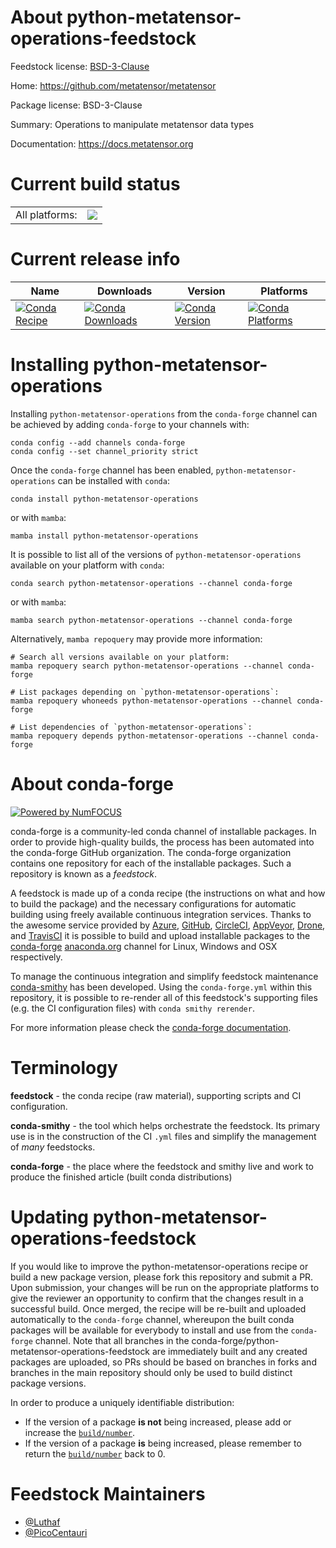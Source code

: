 About python-metatensor-operations-feedstock
============================================

Feedstock license: [BSD-3-Clause](https://github.com/conda-forge/python-metatensor-operations-feedstock/blob/main/LICENSE.txt)

Home: https://github.com/metatensor/metatensor

Package license: BSD-3-Clause

Summary: Operations to manipulate metatensor data types

Documentation: https://docs.metatensor.org

Current build status
====================


<table><tr><td>All platforms:</td>
    <td>
      <a href="https://dev.azure.com/conda-forge/feedstock-builds/_build/latest?definitionId=24998&branchName=main">
        <img src="https://dev.azure.com/conda-forge/feedstock-builds/_apis/build/status/python-metatensor-operations-feedstock?branchName=main">
      </a>
    </td>
  </tr>
</table>

Current release info
====================

| Name | Downloads | Version | Platforms |
| --- | --- | --- | --- |
| [![Conda Recipe](https://img.shields.io/badge/recipe-python--metatensor--operations-green.svg)](https://anaconda.org/conda-forge/python-metatensor-operations) | [![Conda Downloads](https://img.shields.io/conda/dn/conda-forge/python-metatensor-operations.svg)](https://anaconda.org/conda-forge/python-metatensor-operations) | [![Conda Version](https://img.shields.io/conda/vn/conda-forge/python-metatensor-operations.svg)](https://anaconda.org/conda-forge/python-metatensor-operations) | [![Conda Platforms](https://img.shields.io/conda/pn/conda-forge/python-metatensor-operations.svg)](https://anaconda.org/conda-forge/python-metatensor-operations) |

Installing python-metatensor-operations
=======================================

Installing `python-metatensor-operations` from the `conda-forge` channel can be achieved by adding `conda-forge` to your channels with:

```
conda config --add channels conda-forge
conda config --set channel_priority strict
```

Once the `conda-forge` channel has been enabled, `python-metatensor-operations` can be installed with `conda`:

```
conda install python-metatensor-operations
```

or with `mamba`:

```
mamba install python-metatensor-operations
```

It is possible to list all of the versions of `python-metatensor-operations` available on your platform with `conda`:

```
conda search python-metatensor-operations --channel conda-forge
```

or with `mamba`:

```
mamba search python-metatensor-operations --channel conda-forge
```

Alternatively, `mamba repoquery` may provide more information:

```
# Search all versions available on your platform:
mamba repoquery search python-metatensor-operations --channel conda-forge

# List packages depending on `python-metatensor-operations`:
mamba repoquery whoneeds python-metatensor-operations --channel conda-forge

# List dependencies of `python-metatensor-operations`:
mamba repoquery depends python-metatensor-operations --channel conda-forge
```


About conda-forge
=================

[![Powered by
NumFOCUS](https://img.shields.io/badge/powered%20by-NumFOCUS-orange.svg?style=flat&colorA=E1523D&colorB=007D8A)](https://numfocus.org)

conda-forge is a community-led conda channel of installable packages.
In order to provide high-quality builds, the process has been automated into the
conda-forge GitHub organization. The conda-forge organization contains one repository
for each of the installable packages. Such a repository is known as a *feedstock*.

A feedstock is made up of a conda recipe (the instructions on what and how to build
the package) and the necessary configurations for automatic building using freely
available continuous integration services. Thanks to the awesome service provided by
[Azure](https://azure.microsoft.com/en-us/services/devops/), [GitHub](https://github.com/),
[CircleCI](https://circleci.com/), [AppVeyor](https://www.appveyor.com/),
[Drone](https://cloud.drone.io/welcome), and [TravisCI](https://travis-ci.com/)
it is possible to build and upload installable packages to the
[conda-forge](https://anaconda.org/conda-forge) [anaconda.org](https://anaconda.org/)
channel for Linux, Windows and OSX respectively.

To manage the continuous integration and simplify feedstock maintenance
[conda-smithy](https://github.com/conda-forge/conda-smithy) has been developed.
Using the ``conda-forge.yml`` within this repository, it is possible to re-render all of
this feedstock's supporting files (e.g. the CI configuration files) with ``conda smithy rerender``.

For more information please check the [conda-forge documentation](https://conda-forge.org/docs/).

Terminology
===========

**feedstock** - the conda recipe (raw material), supporting scripts and CI configuration.

**conda-smithy** - the tool which helps orchestrate the feedstock.
                   Its primary use is in the construction of the CI ``.yml`` files
                   and simplify the management of *many* feedstocks.

**conda-forge** - the place where the feedstock and smithy live and work to
                  produce the finished article (built conda distributions)


Updating python-metatensor-operations-feedstock
===============================================

If you would like to improve the python-metatensor-operations recipe or build a new
package version, please fork this repository and submit a PR. Upon submission,
your changes will be run on the appropriate platforms to give the reviewer an
opportunity to confirm that the changes result in a successful build. Once
merged, the recipe will be re-built and uploaded automatically to the
`conda-forge` channel, whereupon the built conda packages will be available for
everybody to install and use from the `conda-forge` channel.
Note that all branches in the conda-forge/python-metatensor-operations-feedstock are
immediately built and any created packages are uploaded, so PRs should be based
on branches in forks and branches in the main repository should only be used to
build distinct package versions.

In order to produce a uniquely identifiable distribution:
 * If the version of a package **is not** being increased, please add or increase
   the [``build/number``](https://docs.conda.io/projects/conda-build/en/latest/resources/define-metadata.html#build-number-and-string).
 * If the version of a package **is** being increased, please remember to return
   the [``build/number``](https://docs.conda.io/projects/conda-build/en/latest/resources/define-metadata.html#build-number-and-string)
   back to 0.

Feedstock Maintainers
=====================

* [@Luthaf](https://github.com/Luthaf/)
* [@PicoCentauri](https://github.com/PicoCentauri/)

